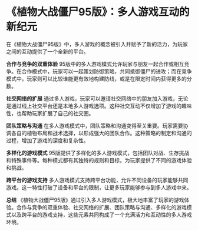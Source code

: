 # 《植物大战僵尸95版》：多人游戏互动的新纪元

在《植物大战僵尸95版》中，多人游戏的概念被引入并赋予了新的活力，为玩家之间的互动提供了一个全新的平台。

**合作与竞争的双重体验**
95版中的多人游戏模式允许玩家与朋友一起合作或相互竞争。在合作模式中，玩家可以一起策划防御策略，共同抵御僵尸的进攻；而在竞争模式中，玩家则可以比较谁能更有效地构建防线，或是在限定时间内获得更多的分数。

**社交网络的扩展**
通过多人游戏，玩家可以邀请社交网络中的朋友加入游戏，无论是通过线上社交平台还是本地多人游戏选项。这种社交互动不仅增加了游戏的趣味性，也帮助玩家扩展了自己的社交圈。

**团队策略与沟通**
在多人游戏模式中，团队策略和沟通变得至关重要。玩家需要协调各自的植物布局和战术选择，以形成强大的团队合作。这种策略的制定和沟通的过程，增加了游戏的深度和复杂性。

**多样化的游戏模式**
95版提供了多样化的多人游戏模式，包括团队对战、生存挑战和特殊事件等。每种模式都有其独特的规则和目标，为玩家提供了不同的游戏体验和挑战。

**跨平台的游戏支持**
多人游戏模式支持跨平台功能，允许不同设备的玩家能够共同游戏。这一特性打破了设备和平台的限制，让更多玩家能够参与到多人游戏中来。

**总结**
《植物大战僵尸95版》通过引入多人游戏模式，极大地丰富了玩家的游戏体验。合作与竞争的双重体验、社交网络的扩展、团队策略与沟通、多样化的游戏模式以及跨平台的游戏支持，这些元素共同构成了一个充满活力和互动性的多人游戏环境。